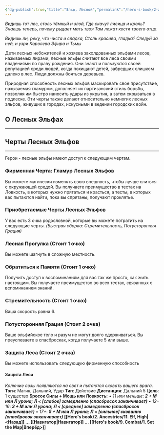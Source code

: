```yaml
---
{"dg-publish":true,"title":"Эльф, Лесной","permalink":"/hero-s-book/2-ancestries/12-elf-wode/","dgPassFrontmatter":true}
---
```


*Видишь тот лес, столь тёмный и злой,*
*Где скачут лисица и кроль?*
*Знаешь теперь, почему рыдает мать твоя*
*Там лежат кости твоего отца.*

*Видишь ли, реку, что чиста и сладка,*
*Столь красива, гладка?*
*Следуй за ней, и узри*
*Королева Эфира и Тьмы*

Дети лесных небожителей и хозяева заколдованных эльфами лесов, называемых лирами, лесные эльфы считают все леса своими владениями по праву рождения. Они знают и пользуются своей репутацией среди людей, когда похищают детей, забредших слишком далеко в лес. Люди должны бояться деревьев.

Природная способность лесных эльфов маскировать свое присутствие, называемая гламуром, дополняет их партизанский стиль борьбы, позволяя им быстро наносить удары из укрытия, а затем скрываться в подлеске. Эти черты также делают относительно немногих лесных эльфов, живущих в городах, искусными в ведении городских войн.
## О Лесных Эльфах
---


## Черты Лесных Эльфов
---
Герои - лесные эльфы имеют доступ к следующим чертам.
### Фирменная Черта: Гламур Лесных Эльфов
Вы можете магически изменять свою внешность, чтобы лучше слиться с окружающей средой. Вы получаете преимущество в тестах на Ловкость, в которых нужно прятаться и красться, а тесты, в которых вас пытаются найти, пока вы спрятаны, получают проклятье.
### Приобретаемые Черты Лесных Эльфов
У вас есть 3 очка родословной, которые вы можете потратить на следующие черты.
*(Быстрая сборка: Стремительность, Потусторонняя Грация)*
### **Лесная Прогулка (Стоит 1 очко)**
Вы можете шагнуть в сложную местность.
### **Обратиться к Памяти (Стоит 1 очко)**
Получить доступ к воспоминаниям для вас так же просто, как жить настоящим. Вы получаете преимущество во всех тестах, связанных с вспоминанием знаний.
### **Стремительность (Стоит 1 очко)**
Ваша скорость равна 6.
### **Потусторонняя Грация (Стоит 2 очка)**
Ваше эльфийское тело и разум не могут долго сдерживаться. Вы преуспеваете в спасбросках, когда получаете 5 или выше.
### **Защита Леса (Стоит 2 очка)**
Вы можете использовать следующую фирменную способность
#### Защита Леса
*Колючие лозы появляются на свет и пытаются сковать вашего врага.*
**Тэги**: Магия, Дальний, Удар **Тип**: Действие
**Дистанция**: Дальний 5 **Цель**: 1 существо
**Бросок Силы + Мощь или Ловкость:**
• *11 или меньше*: ***2 + М или Л урона; Л < [слабое] замедленно (спасбросок заканчивает)***
• *12–16*: ***3 + М или Л урона; Л < [среднее] замедленно (спасбросок заканчивает)***
• *17+*: ***5 + М или Л урона; Л < [сильное] скованно (спасбросок заканчивает)***
**[[Hero's book/2. Ancestries/11. Elf, High\|<Назад]] ... [[Навигатор\|Навигатор]] ... [[Hero's book/9. Combat/1. Set the Map\|Вперёд>]]**
